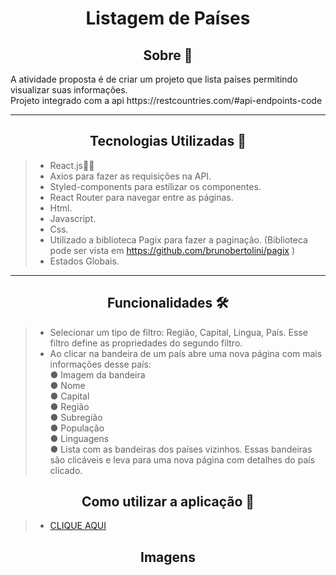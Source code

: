 <h1 align="center">Listagem de Países</h1>

<h2 align="center">Sobre 📖</h2>

<p>
   A atividade proposta é de criar um projeto que lista países permitindo visualizar suas informações. <br/>
   Projeto integrado com a api https://restcountries.com/#api-endpoints-code
</p>

---

<h2 align="center">Tecnologias Utilizadas 📱</h2>

> - React.js🧐📂
> - Axios para fazer as requisições na API.
> - Styled-components para estilizar os componentes.
> - React Router para navegar entre as páginas.
> - Html.
> - Javascript.
> - Css.
> - Utilizado a biblioteca Pagix para fazer a paginação. (Biblioteca pode ser vista em https://github.com/brunobertolini/pagix )
> - Estados Globais.
---
<h2 align="center">Funcionalidades 🛠️</h2>

   <p>
   
> - Selecionar um tipo de filtro: Região, Capital, Lingua, País.  Esse filtro define as propriedades do segundo filtro.
> - Ao clicar na bandeira de um país abre uma nova página com mais informações desse país: <br>
  ● Imagem da bandeira <br>
  ● Nome <br>
  ● Capital <br>
  ● Região <br>
  ● Subregião <br>
  ● População <br>
  ● Linguagens <br>
  ● Lista com as bandeiras dos países vizinhos. Essas bandeiras são clicáveis e leva
para uma nova página com detalhes do país clicado.

</p>

<h2 align="center">Como utilizar a aplicação 🤔</h2>

<p>

> - [CLIQUE AQUI](https://mova-vha.surge.sh/)
  
 </p>
 
 <h2 align="center">Imagens</h2>
 
 
